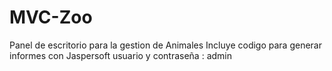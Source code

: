 # MVC-Zoo
Panel de escritorio para la gestion de Animales
Incluye codigo para generar informes con Jaspersoft
usuario y contraseña : admin
